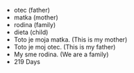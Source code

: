 * otec (father)
* matka (mother)
* rodina (family)
* dieta (child)
* Toto je moja matka. (This is my mother)
* Toto je moj otec. (This is my father)
* My sme rodina. (We are a family)
* 219 Days 
